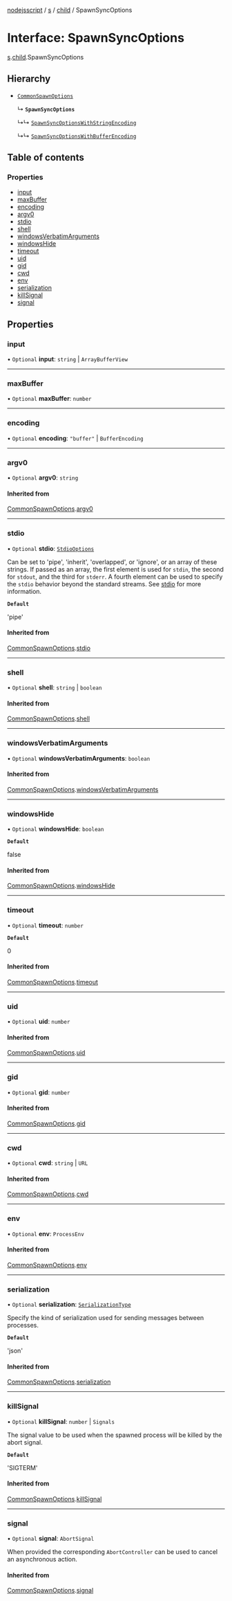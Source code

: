 [nodejsscript](../README.md) / [s](../modules/s.md) / [child](../modules/s.child.md) / SpawnSyncOptions

# Interface: SpawnSyncOptions

[s](../modules/s.md).[child](../modules/s.child.md).SpawnSyncOptions

## Hierarchy

- [`CommonSpawnOptions`](s.child.CommonSpawnOptions.md)

  ↳ **`SpawnSyncOptions`**

  ↳↳ [`SpawnSyncOptionsWithStringEncoding`](s.child.SpawnSyncOptionsWithStringEncoding.md)

  ↳↳ [`SpawnSyncOptionsWithBufferEncoding`](s.child.SpawnSyncOptionsWithBufferEncoding.md)

## Table of contents

### Properties

- [input](s.child.SpawnSyncOptions.md#input)
- [maxBuffer](s.child.SpawnSyncOptions.md#maxbuffer)
- [encoding](s.child.SpawnSyncOptions.md#encoding)
- [argv0](s.child.SpawnSyncOptions.md#argv0)
- [stdio](s.child.SpawnSyncOptions.md#stdio)
- [shell](s.child.SpawnSyncOptions.md#shell)
- [windowsVerbatimArguments](s.child.SpawnSyncOptions.md#windowsverbatimarguments)
- [windowsHide](s.child.SpawnSyncOptions.md#windowshide)
- [timeout](s.child.SpawnSyncOptions.md#timeout)
- [uid](s.child.SpawnSyncOptions.md#uid)
- [gid](s.child.SpawnSyncOptions.md#gid)
- [cwd](s.child.SpawnSyncOptions.md#cwd)
- [env](s.child.SpawnSyncOptions.md#env)
- [serialization](s.child.SpawnSyncOptions.md#serialization)
- [killSignal](s.child.SpawnSyncOptions.md#killsignal)
- [signal](s.child.SpawnSyncOptions.md#signal)

## Properties

### input

• `Optional` **input**: `string` \| `ArrayBufferView`

___

### maxBuffer

• `Optional` **maxBuffer**: `number`

___

### encoding

• `Optional` **encoding**: ``"buffer"`` \| `BufferEncoding`

___

### argv0

• `Optional` **argv0**: `string`

#### Inherited from

[CommonSpawnOptions](s.child.CommonSpawnOptions.md).[argv0](s.child.CommonSpawnOptions.md#argv0)

___

### stdio

• `Optional` **stdio**: [`StdioOptions`](../modules/s.child.md#stdiooptions)

Can be set to 'pipe', 'inherit', 'overlapped', or 'ignore', or an array of these strings.
If passed as an array, the first element is used for `stdin`, the second for
`stdout`, and the third for `stderr`. A fourth element can be used to
specify the `stdio` behavior beyond the standard streams. See
[stdio](../classes/s.child.ChildProcess.md#stdio) for more information.

**`Default`**

'pipe'

#### Inherited from

[CommonSpawnOptions](s.child.CommonSpawnOptions.md).[stdio](s.child.CommonSpawnOptions.md#stdio)

___

### shell

• `Optional` **shell**: `string` \| `boolean`

#### Inherited from

[CommonSpawnOptions](s.child.CommonSpawnOptions.md).[shell](s.child.CommonSpawnOptions.md#shell)

___

### windowsVerbatimArguments

• `Optional` **windowsVerbatimArguments**: `boolean`

#### Inherited from

[CommonSpawnOptions](s.child.CommonSpawnOptions.md).[windowsVerbatimArguments](s.child.CommonSpawnOptions.md#windowsverbatimarguments)

___

### windowsHide

• `Optional` **windowsHide**: `boolean`

**`Default`**

false

#### Inherited from

[CommonSpawnOptions](s.child.CommonSpawnOptions.md).[windowsHide](s.child.CommonSpawnOptions.md#windowshide)

___

### timeout

• `Optional` **timeout**: `number`

**`Default`**

0

#### Inherited from

[CommonSpawnOptions](s.child.CommonSpawnOptions.md).[timeout](s.child.CommonSpawnOptions.md#timeout)

___

### uid

• `Optional` **uid**: `number`

#### Inherited from

[CommonSpawnOptions](s.child.CommonSpawnOptions.md).[uid](s.child.CommonSpawnOptions.md#uid)

___

### gid

• `Optional` **gid**: `number`

#### Inherited from

[CommonSpawnOptions](s.child.CommonSpawnOptions.md).[gid](s.child.CommonSpawnOptions.md#gid)

___

### cwd

• `Optional` **cwd**: `string` \| `URL`

#### Inherited from

[CommonSpawnOptions](s.child.CommonSpawnOptions.md).[cwd](s.child.CommonSpawnOptions.md#cwd)

___

### env

• `Optional` **env**: `ProcessEnv`

#### Inherited from

[CommonSpawnOptions](s.child.CommonSpawnOptions.md).[env](s.child.CommonSpawnOptions.md#env)

___

### serialization

• `Optional` **serialization**: [`SerializationType`](../modules/s.child.md#serializationtype)

Specify the kind of serialization used for sending messages between processes.

**`Default`**

'json'

#### Inherited from

[CommonSpawnOptions](s.child.CommonSpawnOptions.md).[serialization](s.child.CommonSpawnOptions.md#serialization)

___

### killSignal

• `Optional` **killSignal**: `number` \| `Signals`

The signal value to be used when the spawned process will be killed by the abort signal.

**`Default`**

'SIGTERM'

#### Inherited from

[CommonSpawnOptions](s.child.CommonSpawnOptions.md).[killSignal](s.child.CommonSpawnOptions.md#killsignal)

___

### signal

• `Optional` **signal**: `AbortSignal`

When provided the corresponding `AbortController` can be used to cancel an asynchronous action.

#### Inherited from

[CommonSpawnOptions](s.child.CommonSpawnOptions.md).[signal](s.child.CommonSpawnOptions.md#signal)
